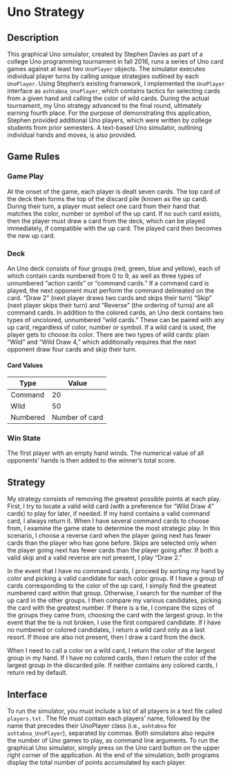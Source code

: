 # Uno Strategy
## Description
This graphical Uno simulator, created by Stephen Davies as part of a college Uno programming tournament in fall 2016, runs a series of 
Uno card games against at least two `UnoPlayer` objects. The simulator executes individual player turns by calling unique strategies
outlined by each `UnoPlayer`. Using Stephen’s existing framework, I implemented the `UnoPlayer` interface as `ashtabna_UnoPlayer`, 
which contains tactics for selecting cards from a given hand and calling the color of wild cards. During the actual tournament, 
my Uno strategy advanced to the final round, ultimately earning fourth place. For the purpose of demonstrating this application, 
Stephen provided additional Uno players, which were written by college students from prior semesters. A text-based Uno simulator, 
outlining individual hands and moves, is also provided.

## Game Rules

### Game Play
At the onset of the game, each player is dealt seven cards. The top card of the deck then forms the top of the discard pile (known as the 
up card). During their turn, a player must select one card from their hand that matches the color, number or symbol of the up card. If no 
such card exists, then the player must draw a card from the deck, which can be played immediately, if compatible with the up card. The 
played card then becomes the new up card.

### Deck
An Uno deck consists of four groups (red, green, blue and yellow), each of which contain cards numbered from 0 to 9, as well as three 
types of unnumbered “action cards” or “command cards.” If a command card is played, the next opponent must perform the command delineated 
on the card. “Draw 2” (next player draws two cards and skips their turn) “Skip” (next player skips their turn) and “Reverse” (the 
ordering of turns) are all command cards. In addition to the colored cards, an Uno deck contains two types of uncolored, unnumbered 
“wild cards.” These can be paired with any up card, regardless of color, number or symbol. If a wild card is used, the player gets to 
choose its color. There are two types of wild cards: plain “Wild” and “Wild Draw 4,” which additionally requires that the next 
opponent draw four cards and skip their turn.

#### Card Values
|Type|Value|
|---|---|
|Command|20|
|Wild|50|
|Numbered|Number of card|

### Win State
The first player with an empty hand winds. The numerical value of all opponents’ hands is then added to the winner’s total score.

## Strategy
My strategy consists of removing the greatest possible points at each play. First, I try to locate a valid wild card (with a preference
for “Wild Draw 4” cards) to play for later, if needed. If my hand contains a valid command card, I always return it. When I have 
several command cards to choose from, I examine the game state to determine the most strategic play. In this scenario, I choose a 
reverse card when the player going next has fewer cards than the player who has gone before. Skips are selected only when the player
going next has fewer cards than the player going after. If both a valid skip and a valid reverse are not present, I play “Draw 2.”

<p>In the event that I have no command cards, I proceed by sorting my hand by color and picking a valid candidate for each color group. 
If I have a group of cards corresponding to the color of the up card, I simply find the greatest numbered card within that group. 
Otherwise, I search for the number of the up card in the other groups. I then compare my various candidates, picking the card with the greatest 
number. If there is a tie, I compare the sizes of the groups they came from, choosing the card with the largest group. In the event 
that the tie is not broken, I use the first compared candidate. If I have no numbered or colored candidates, I return a wild card
only as a last resort. If those are also not present, then I draw a card from the deck.

<p>When I need to call a color on a wild card, I return the color of the largest group in my hand. If I have no colored cards, then 
I return the color of the largest group in the discarded pile. If neither contains any colored cards, I return red by default. 

## Interface
To run the simulator, you must include a list of all players in a text file called `players.txt.` The file must contain each players’ 
name, followed by the name that precedes their UnoPlayer class (i.e., `ashtabna` for `ashtabna_UnoPlayer`), separated by commas. 
Both simulators also require the number of Uno games to play, as command line arguments. To run the graphical Uno simulator, simply 
press on the Uno card button on the upper right corner of the application. At the end of the simulation, both programs display the
total number of points accumulated by each player.
